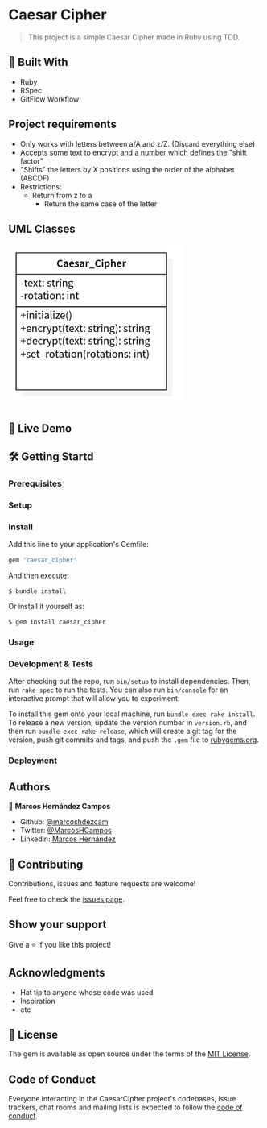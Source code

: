 # Caesar Cipher
> This project is a simple Caesar Cipher made in Ruby using TDD.

## 🔧 Built With
- Ruby
- RSpec
- GitFlow Workflow

## Project requirements
- Only works with letters between a/A and z/Z. (Discard everything else)
-	Accepts some text to encrypt and a number which defines the "shift factor"
- "Shifts" the letters by X positions using the order of the alphabet (ABCDF)
- Restrictions:
  - Return from z to a
	- Return the same case of the letter

## UML Classes

![UML_Class](./UML_Class_Caesar_Cipher.png)

## 🔴 Live Demo

## 🛠  Getting Startd
### Prerequisites
### Setup
### Install
Add this line to your application's Gemfile:

```ruby
gem 'caesar_cipher'
```

And then execute:

    $ bundle install

Or install it yourself as:

    $ gem install caesar_cipher

### Usage
### Development & Tests
After checking out the repo, run `bin/setup` to install dependencies. Then, run `rake spec` to run the tests. You can also run `bin/console` for an interactive prompt that will allow you to experiment.

To install this gem onto your local machine, run `bundle exec rake install`. To release a new version, update the version number in `version.rb`, and then run `bundle exec rake release`, which will create a git tag for the version, push git commits and tags, and push the `.gem` file to [rubygems.org](https://rubygems.org).

### Deployment

## Authors
👤 **Marcos Hernández Campos**
- Github: [@marcoshdezcam](https://github.com/marcoshdezcam)
- Twitter: [@MarcosHCampos](https://twitter.com/MarcosHCampos)
- Linkedin: [Marcos Hernández](https://linkedin.com/marcos-hernández-56058119a/)

## 🤝 Contributing

Contributions, issues and feature requests are welcome!

Feel free to check the [issues page](issues/).

## Show your support

Give a ⭐️ if you like this project!

## Acknowledgments

- Hat tip to anyone whose code was used
- Inspiration
- etc

## 📝 License

The gem is available as open source under the terms of the [MIT License](https://opensource.org/licenses/MIT).

## Code of Conduct

Everyone interacting in the CaesarCipher project's codebases, issue trackers, chat rooms and mailing lists is expected to follow the [code of conduct](https://github.com/[USERNAME]/caesar_cipher/blob/master/CODE_OF_CONDUCT.md).
